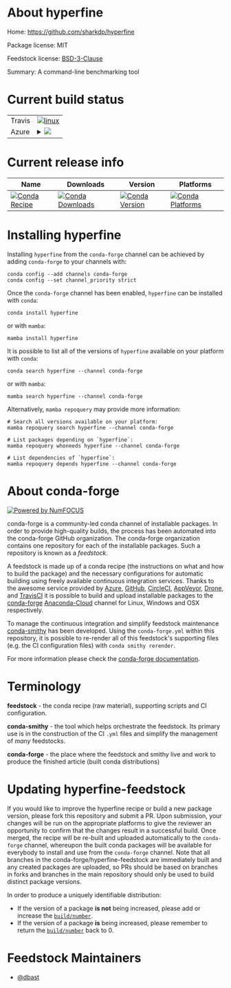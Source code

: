 About hyperfine
===============

Home: https://github.com/sharkdp/hyperfine

Package license: MIT

Feedstock license: [BSD-3-Clause](https://github.com/conda-forge/hyperfine-feedstock/blob/main/LICENSE.txt)

Summary: A command-line benchmarking tool

Current build status
====================


<table><tr>
    <td>Travis</td>
    <td>
      <a href="https://app.travis-ci.com/conda-forge/hyperfine-feedstock">
        <img alt="linux" src="https://img.shields.io/travis/com/conda-forge/hyperfine-feedstock/main.svg?label=Linux">
      </a>
    </td>
  </tr>
    
  <tr>
    <td>Azure</td>
    <td>
      <details>
        <summary>
          <a href="https://dev.azure.com/conda-forge/feedstock-builds/_build/latest?definitionId=6820&branchName=main">
            <img src="https://dev.azure.com/conda-forge/feedstock-builds/_apis/build/status/hyperfine-feedstock?branchName=main">
          </a>
        </summary>
        <table>
          <thead><tr><th>Variant</th><th>Status</th></tr></thead>
          <tbody><tr>
              <td>linux_64</td>
              <td>
                <a href="https://dev.azure.com/conda-forge/feedstock-builds/_build/latest?definitionId=6820&branchName=main">
                  <img src="https://dev.azure.com/conda-forge/feedstock-builds/_apis/build/status/hyperfine-feedstock?branchName=main&jobName=linux&configuration=linux_64_" alt="variant">
                </a>
              </td>
            </tr><tr>
              <td>linux_aarch64</td>
              <td>
                <a href="https://dev.azure.com/conda-forge/feedstock-builds/_build/latest?definitionId=6820&branchName=main">
                  <img src="https://dev.azure.com/conda-forge/feedstock-builds/_apis/build/status/hyperfine-feedstock?branchName=main&jobName=linux&configuration=linux_aarch64_" alt="variant">
                </a>
              </td>
            </tr><tr>
              <td>linux_ppc64le</td>
              <td>
                <a href="https://dev.azure.com/conda-forge/feedstock-builds/_build/latest?definitionId=6820&branchName=main">
                  <img src="https://dev.azure.com/conda-forge/feedstock-builds/_apis/build/status/hyperfine-feedstock?branchName=main&jobName=linux&configuration=linux_ppc64le_" alt="variant">
                </a>
              </td>
            </tr><tr>
              <td>osx_64</td>
              <td>
                <a href="https://dev.azure.com/conda-forge/feedstock-builds/_build/latest?definitionId=6820&branchName=main">
                  <img src="https://dev.azure.com/conda-forge/feedstock-builds/_apis/build/status/hyperfine-feedstock?branchName=main&jobName=osx&configuration=osx_64_" alt="variant">
                </a>
              </td>
            </tr><tr>
              <td>osx_arm64</td>
              <td>
                <a href="https://dev.azure.com/conda-forge/feedstock-builds/_build/latest?definitionId=6820&branchName=main">
                  <img src="https://dev.azure.com/conda-forge/feedstock-builds/_apis/build/status/hyperfine-feedstock?branchName=main&jobName=osx&configuration=osx_arm64_" alt="variant">
                </a>
              </td>
            </tr><tr>
              <td>win_64</td>
              <td>
                <a href="https://dev.azure.com/conda-forge/feedstock-builds/_build/latest?definitionId=6820&branchName=main">
                  <img src="https://dev.azure.com/conda-forge/feedstock-builds/_apis/build/status/hyperfine-feedstock?branchName=main&jobName=win&configuration=win_64_" alt="variant">
                </a>
              </td>
            </tr>
          </tbody>
        </table>
      </details>
    </td>
  </tr>
</table>

Current release info
====================

| Name | Downloads | Version | Platforms |
| --- | --- | --- | --- |
| [![Conda Recipe](https://img.shields.io/badge/recipe-hyperfine-green.svg)](https://anaconda.org/conda-forge/hyperfine) | [![Conda Downloads](https://img.shields.io/conda/dn/conda-forge/hyperfine.svg)](https://anaconda.org/conda-forge/hyperfine) | [![Conda Version](https://img.shields.io/conda/vn/conda-forge/hyperfine.svg)](https://anaconda.org/conda-forge/hyperfine) | [![Conda Platforms](https://img.shields.io/conda/pn/conda-forge/hyperfine.svg)](https://anaconda.org/conda-forge/hyperfine) |

Installing hyperfine
====================

Installing `hyperfine` from the `conda-forge` channel can be achieved by adding `conda-forge` to your channels with:

```
conda config --add channels conda-forge
conda config --set channel_priority strict
```

Once the `conda-forge` channel has been enabled, `hyperfine` can be installed with `conda`:

```
conda install hyperfine
```

or with `mamba`:

```
mamba install hyperfine
```

It is possible to list all of the versions of `hyperfine` available on your platform with `conda`:

```
conda search hyperfine --channel conda-forge
```

or with `mamba`:

```
mamba search hyperfine --channel conda-forge
```

Alternatively, `mamba repoquery` may provide more information:

```
# Search all versions available on your platform:
mamba repoquery search hyperfine --channel conda-forge

# List packages depending on `hyperfine`:
mamba repoquery whoneeds hyperfine --channel conda-forge

# List dependencies of `hyperfine`:
mamba repoquery depends hyperfine --channel conda-forge
```


About conda-forge
=================

[![Powered by
NumFOCUS](https://img.shields.io/badge/powered%20by-NumFOCUS-orange.svg?style=flat&colorA=E1523D&colorB=007D8A)](https://numfocus.org)

conda-forge is a community-led conda channel of installable packages.
In order to provide high-quality builds, the process has been automated into the
conda-forge GitHub organization. The conda-forge organization contains one repository
for each of the installable packages. Such a repository is known as a *feedstock*.

A feedstock is made up of a conda recipe (the instructions on what and how to build
the package) and the necessary configurations for automatic building using freely
available continuous integration services. Thanks to the awesome service provided by
[Azure](https://azure.microsoft.com/en-us/services/devops/), [GitHub](https://github.com/),
[CircleCI](https://circleci.com/), [AppVeyor](https://www.appveyor.com/),
[Drone](https://cloud.drone.io/welcome), and [TravisCI](https://travis-ci.com/)
it is possible to build and upload installable packages to the
[conda-forge](https://anaconda.org/conda-forge) [Anaconda-Cloud](https://anaconda.org/)
channel for Linux, Windows and OSX respectively.

To manage the continuous integration and simplify feedstock maintenance
[conda-smithy](https://github.com/conda-forge/conda-smithy) has been developed.
Using the ``conda-forge.yml`` within this repository, it is possible to re-render all of
this feedstock's supporting files (e.g. the CI configuration files) with ``conda smithy rerender``.

For more information please check the [conda-forge documentation](https://conda-forge.org/docs/).

Terminology
===========

**feedstock** - the conda recipe (raw material), supporting scripts and CI configuration.

**conda-smithy** - the tool which helps orchestrate the feedstock.
                   Its primary use is in the construction of the CI ``.yml`` files
                   and simplify the management of *many* feedstocks.

**conda-forge** - the place where the feedstock and smithy live and work to
                  produce the finished article (built conda distributions)


Updating hyperfine-feedstock
============================

If you would like to improve the hyperfine recipe or build a new
package version, please fork this repository and submit a PR. Upon submission,
your changes will be run on the appropriate platforms to give the reviewer an
opportunity to confirm that the changes result in a successful build. Once
merged, the recipe will be re-built and uploaded automatically to the
`conda-forge` channel, whereupon the built conda packages will be available for
everybody to install and use from the `conda-forge` channel.
Note that all branches in the conda-forge/hyperfine-feedstock are
immediately built and any created packages are uploaded, so PRs should be based
on branches in forks and branches in the main repository should only be used to
build distinct package versions.

In order to produce a uniquely identifiable distribution:
 * If the version of a package **is not** being increased, please add or increase
   the [``build/number``](https://docs.conda.io/projects/conda-build/en/latest/resources/define-metadata.html#build-number-and-string).
 * If the version of a package **is** being increased, please remember to return
   the [``build/number``](https://docs.conda.io/projects/conda-build/en/latest/resources/define-metadata.html#build-number-and-string)
   back to 0.

Feedstock Maintainers
=====================

* [@dbast](https://github.com/dbast/)

